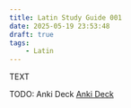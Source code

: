 ```yaml
---
title: Latin Study Guide 001
date: 2025-05-19 23:53:48
draft: true
tags:
    - Latin
---
```


<print-section>

TEXT

</print-section>

TODO: Anki Deck
[Anki Deck](/anki/akkadian_XXX.apkg)
